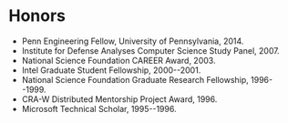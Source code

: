 Honors
======
  * Penn Engineering Fellow, University of Pennsylvania, 2014.
  * Institute for Defense Analyses Computer Science Study Panel, 2007.
  * National Science Foundation CAREER Award, 2003.
  * Intel Graduate Student Fellowship, 2000--2001.
  * National Science Foundation Graduate Research Fellowship, 1996--1999. 
  * CRA-W Distributed Mentorship Project Award, 1996.
  * Microsoft Technical Scholar, 1995--1996.


